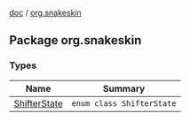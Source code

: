 [doc](../index.md) / [org.snakeskin](./index.md)

## Package org.snakeskin

### Types

| Name | Summary |
|---|---|
| [ShifterState](-shifter-state/index.md) | `enum class ShifterState` |
